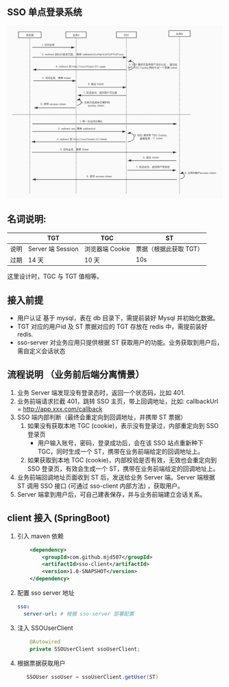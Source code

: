 ## SSO 单点登录系统

![](./img/SSO单点登录流程.jpg)

## 名词说明:

|       | TGT   | TGC  | ST  |
|  ---  |  ----  | ----  | ---- |
|  说明  | Server 端 Session  | 浏览器端 Cookie | 票据（根据此获取 TGT）  |
|  过期  | 14 天  | 10 天 | 10s  |

这里设计时，TGC 与 TGT 值相等。

## 接入前提
- 用户认证 基于 mysql，表在 db 目录下，需提前装好 Mysql 并初始化数据。
- TGT 对应的用户id 及 ST 票据对应的 TGT 存放在 redis 中，需提前装好 redis.
- sso-server 对业务应用只提供根据 ST 获取用户的功能。业务获取到用户后，需自定义会话状态

## 流程说明 （业务前后端分离情景）
1. 业务 Server 端发现没有登录态时，返回一个状态码，比如 401.
2. 业务前端请求拦截 401，跳转 SSO 主页，带上回调地址，比如: callbackUrl = http://app.xxx.com/callback
3. SSO 端内部判断（最终会重定向到回调地址，并携带 ST 票据）
    1. 如果没有获取本地 TGC (cookie)，表示没有登录过，内部重定向到 SSO 登录页
        - 用户输入账号，密码，登录成功后，会在该 SSO 站点重新种下 TGC，同时生成一个 ST，携带在业务前端给定的回调地址上。
    2. 如果获取到本地 TGC (cookie)，内部校验是否有效，无效也会重定向到 SSO 登录页，有效会生成一个 ST，携带在业务前端给定的回调地址上。
4. 业务前端回调地址页面收到 ST 后，发送给业务 Server 端。Server 端根据 ST 调用 SSO 接口 (可通过 sso-client 内部方法) ，获取用户。
5. Server 端拿到用户后，可自己建表保存，并与业务前端建立会话关系。

## client 接入 (SpringBoot)

1. 引入 maven 依赖
    ```xml
        <dependency>
            <groupId>com.github.mjd507</groupId>
            <artifactId>sso-client</artifactId>
            <version>1.0-SNAPSHOT</version>
        </dependency>
    ```
   
2. 配置 sso server 地址
    ```yaml
    sso:
      server-url: # 根据 sso-server 部署配置
    ```

3. 注入 SSOUserClient
    ```java
        @Autowired
        private SSOUserClient ssoUserClient;
    ```

4. 根据票据获取用户
     ```java
        SSOUser ssoUser = ssoUserClient.getUser(ST)
    ```
 